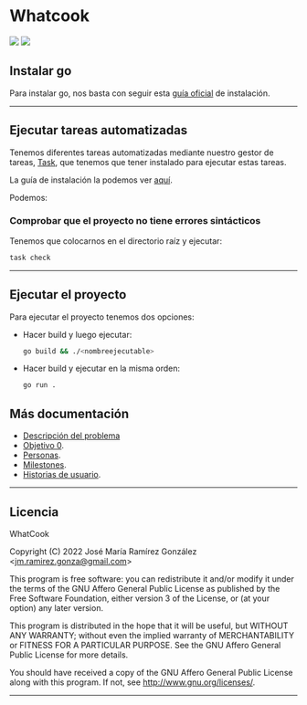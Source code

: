 # Whatcook

[![](https://shields.io/badge/LICENSE-AGPL-green?logo=readthedocs&style=for-the-badge)](#) [![](https://shields.io/badge/status-PRE--ALPHA-orange?logo=githubsponsors&style=for-the-badge)](#)

## Instalar go

Para instalar go, nos basta con seguir esta [guía oficial](https://go.dev/doc/install) de instalación.

---

## Ejecutar tareas automatizadas

Tenemos diferentes tareas automatizadas mediante nuestro gestor de tareas, [Task](https://taskfile.dev/), que tenemos que tener instalado para ejecutar estas tareas.

La guía de instalación la podemos ver [aquí](https://taskfile.dev/installation/).

Podemos:

### Comprobar que el proyecto no tiene errores sintácticos

Tenemos que colocarnos en el directorio raíz y ejecutar:

```bash
task check
```

---

## Ejecutar el proyecto

Para ejecutar el proyecto tenemos dos opciones:

* Hacer build y luego ejecutar:
  
  ```bash
  go build && ./<nombreejecutable>
  ```

* Hacer build y ejecutar en la misma orden:
  
  ```bash
  go run .
  ```

## Más documentación

* [Descripción del problema](docs/old_README.md)
* [Objetivo 0](docs/objetivo0/git_config.md).
* [Personas](docs/Personas.md).
* [Milestones](docs/milestones.md).
* [Historias de usuario](docs/user-stories.md).

---
  
## Licencia

WhatCook

Copyright (C) 2022  José María Ramírez González \<jm.ramirez.gonza@gmail.com\>

This program is free software: you can redistribute it and/or modify
it under the terms of the GNU Affero General Public License as published by
the Free Software Foundation, either version 3 of the License, or
(at your option) any later version.

This program is distributed in the hope that it will be useful,
but WITHOUT ANY WARRANTY; without even the implied warranty of
MERCHANTABILITY or FITNESS FOR A PARTICULAR PURPOSE.  See the
GNU Affero General Public License for more details.

You should have received a copy of the GNU Affero General Public License
along with this program.  If not, see <http://www.gnu.org/licenses/>.

---
